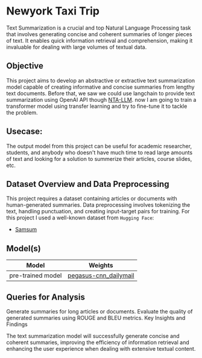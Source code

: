# Newyork Taxi Trip 
Text Summarization is a crucial and top Natural Language Processing task that involves generating concise and coherent summaries of longer pieces of text. It enables quick information retrieval and comprehension, making it invaluable for dealing with large volumes of textual data.

## Objective
This project aims to develop an abstractive or extractive text summarization model capable of creating informative and concise summaries from lengthy text documents. Before that, we saw we could use langchain to provide text summarization using OpenAI API though [NTA-LLM](https://github.com/parham075/NTA-LLM). now I am going to train a transformer model using transfer learning and try to fine-tune it to tackle the problem.

## Usecase:
The output model from this project can be useful for academic researcher, students, and anybody who doesn't have much time to read large amounts of text and looking for a solution to summerize their articles, course slides, etc. 

## Dataset Overview and Data Preprocessing

This project requires a dataset containing articles or documents with human-generated summaries. Data preprocessing involves tokenizing the text, handling punctuation, and creating input-target pairs for training.
For this project I used a well-known dataset from `Hugging Face`:
- [Samsum](https://huggingface.co/datasets/samsum?row=0)

## Model(s)
| Model| Weights|
| --- | --- |
|pre-trained model | [pegasus-cnn_dailymail](https://huggingface.co/google/pegasus-cnn_dailymail)|

## Queries for Analysis

Generate summaries for long articles or documents.
Evaluate the quality of generated summaries using ROUGE and BLEU metrics.
Key Insights and Findings

The text summarization model will successfully generate concise and coherent summaries, improving the efficiency of information retrieval and enhancing the user experience when dealing with extensive textual content.

